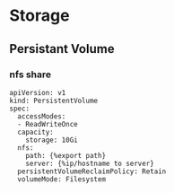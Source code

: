 # Storage
## Persistant Volume
### nfs share
```
apiVersion: v1
kind: PersistentVolume
spec:
  accessModes:
  - ReadWriteOnce
  capacity:
    storage: 10Gi
  nfs:
    path: {%export path}
    server: {%ip/hostname to server}
  persistentVolumeReclaimPolicy: Retain
  volumeMode: Filesystem
```
